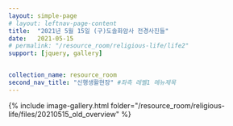 ```yaml
---
layout: simple-page
# layout: leftnav-page-content
title:  "2021년 5월 15일 (구)도솔화암사 전경사진들"
date:   2021-05-15
# permalink: "/resource_room/religious-life/life2"
support: [jquery, gallery]


collection_name: resource_room
second_nav_title: "신행생활현장" #좌측 레벨1 메뉴제목
---
```


{% include image-gallery.html folder="/resource_room/religious-life/files/20210515_old_overview" %}

<!-- * ![image1](/resource_room/religious-life/files/20200530-1.jpg)
* ![image2](/resource_room/religious-life/files/20200530-2.jpg)
* ![image3](/resource_room/religious-life/files/20200530-3.jpg)
* ![image4](/resource_room/religious-life/files/20200530-4.jpg)
* ![image5](/resource_room/religious-life/files/20200530-5.jpg)
* ![image6](/resource_room/religious-life/files/20200530-6.jpg) -->
